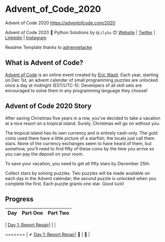
# Advent_of_Code_2020
Advent of Code 2020 https://adventofcode.com/2020

Advent of Code 2020 🎄 Python Solutions by 
`@LilySu` 😊
[Website](https://lilyxsu.com/)
|
[Twitter](https://twitter.com/printing_3d)
|
[Linkedin](https://www.linkedin.com/in/lilyxsu/)
|
[Instagram](https://www.instagram.com/lilyxsu/)

Readme Template thanks to [adriennetacke](https://github.com/adriennetacke/advent-of-code-2020)

## What is Advent of Code?
[Advent of Code](http://adventofcode.com) is an online event created by [Eric Wastl](https://twitter.com/ericwastl). Each year, starting on Dec 1st, an advent calendar of small programming puzzles are unlocked once a day at midnight (EST/UTC-5). Developers of all skill sets are encouraged to solve them in any programming language they choose!

## Advent of Code 2020 Story
After saving Christmas five years in a row, you've decided to take a vacation at a nice resort on a tropical island. Surely, Christmas will go on without you.

The tropical island has its own currency and is entirely cash-only. The gold coins used there have a little picture of a starfish; the locals just call them stars. None of the currency exchanges seem to have heard of them, but somehow, you'll need to find fifty of these coins by the time you arrive so you can pay the deposit on your room.

To save your vacation, you need to get all fifty stars by December 25th.

Collect stars by solving puzzles. Two puzzles will be made available on each day in the Advent calendar; the second puzzle is unlocked when you complete the first. Each puzzle grants one star. Good luck!

## Progress

| Day  | Part One | Part Two | 
|---|:---:|:---:|

| [Day 1: Report Repair]()| | |

=======
| ✔ [Day 1: Report Repair](https://github.com/LilySu/Advent_of_Code_2020/tree/main/day-01)| 🌟 | 🌟 |



